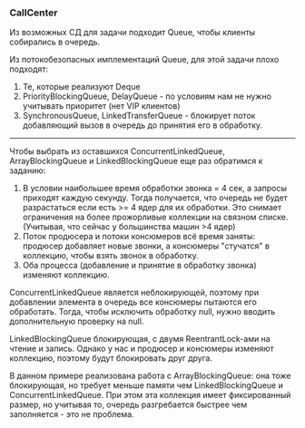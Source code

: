 ### CallCenter

Из возможных СД для задачи подходит Queue, чтобы клиенты собирались в очередь.

Из потокобезопасных имплементаций Queue, для этой задачи плохо подходят:
1. Те, которые реализуют Deque
2. PriorityBlockingQueue, DelayQueue - по условиям нам не нужно учитывать приоритет (нет VIP клиентов)
3. SynchronousQueue, LinkedTransferQueue - блокирует поток добавляющий вызов в очередь до принятия его в обработку.
***
Чтобы выбрать из оставшихся ConcurrentLinkedQueue, ArrayBlockingQueue и LinkedBlockingQueue еще раз обратимся к заданию:
1. В условии наибольшее время обработки звонка = 4 сек, а запросы приходят каждую секунду. Тогда получается, что очередь 
не будет разрастаться если есть >= 4 ядер для их обработки. Это снимает ограничения на более прожорливые коллекции на связном списке.
(Учитывая, что сейчас у большинства машин >4 ядер)
2. Поток продюсера и потоки консюмеров всё время заняты: продюсер добавляет новые звонки, а консюмеры "стучатся" в коллекцию, чтобы взять звонок в обработку. 
3. Оба процесса (добавление и принятие в обработку звонка) изменяют коллекцию. 


ConcurrentLinkedQueue является неблокирующей, поэтому при добавлении элемента в очередь все консюмеры пытаются его обработать. Тогда, чтобы исключить обработку null,
нужно вводить дополнительную проверку на null.

LinkedBlockingQueue блокирующая, с двумя ReentrantLock-ами на чтение и запись. Однако у нас и продюсер и консюмеры изменяют коллекцию, поэтому будут блокировать
друг друга.

В данном примере реализована работа с ArrayBlockingQueue: она тоже блокирующая, но требует меньше памяти чем LinkedBlockingQueue и ConcurrentLinkedQueue.
При этом эта коллекция имеет фиксированный размер, но учитывая то, очередь разгребается быстрее чем заполняется - это не проблема.

